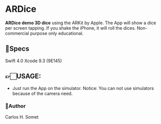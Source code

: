 # ARDice

**ARDice demo 3D dice** using the ARKit by Apple. The App will show a dice per screen tapping. If you shake the iPhone, it will
roll the dices. Non-commercial purpose only educational.


## 📝Specs 
Swift 4.0 Xcode 9.3 (9E145)



## 👉🏻USAGE:
- Just run the App on the simulator. Notice: You can not use simulators because of the camera need.




### 👤Author
Carlos H. Somet
